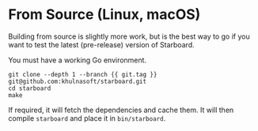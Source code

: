 # From Source (Linux, macOS)

Building from source is slightly more work, but is the best way to go if you want to test the latest (pre-release)
version of Starboard.

You must have a working Go environment.

```
git clone --depth 1 --branch {{ git.tag }} git@github.com:khulnasoft/starboard.git
cd starboard
make
```

If required, it will fetch the dependencies and cache them. It will then compile `starboard` and place it in
`bin/starboard`.
